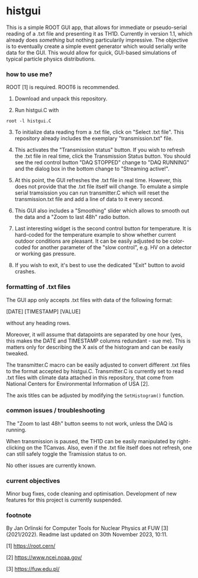 # histgui

This is a simple ROOT GUI app, that allows for immediate or pseudo-serial reading of a .txt file and presenting it as TH1D.
Currently in version 1.1, which already does _something_ but nothing particularily impressive. The objective is to eventually create a simple event generator which would serially write data for the GUI. This would allow for quick, GUI-based simulations of typical particle physics distributions. 

### how to use me?

ROOT [1] is required. ROOT6 is recommended. 

1. Download and unpack this repository. 

2. Run histgui.C with 

```
root -l histgui.C
```

3. To initialize data reading from a .txt file, click on "Select .txt file". This repository already includes the exemplary "transmission.txt" file.

4. This activates the "Transmission status" button. If you wish to refresh the .txt file in real time, click the Transmission Status button. You should see the red control button "DAQ STOPPED" change to "DAQ RUNNING" and the dialog box in the bottom change to "Streaming active!".

5. At this point, the GUI refreshes the .txt file in real time. However, this does not provide that the .txt file itself will change. To emulate a simple serial tramsission you can run transmitter.C which will reset the transmission.txt file and add a line of data to it every second.

6. This GUI also includes a "Smoothing" slider which allows to smooth out the data and a "Zoom to last 48h" radio button. 

7. Last interesting widget is the second control button for temperature. It is hard-coded for the temperature example to show whether current outdoor conditions are pleasant. It can be easily adjusted to be color-coded for another parameter of the "slow control", e.g. HV on a detector or working gas pressure. 

8. If you wish to exit, it's best to use the dedicated "Exit" button to avoid crashes. 

### formatting of .txt files

The GUI app only accepts .txt files with data of the following format:

[DATE] [TIMESTAMP] [VALUE]

without any heading rows. 

Moreover, it will assume that datapoints are separated by one hour (yes, this makes the DATE and TIMESTAMP columns redundant - sue me). This is matters only for describing the X axis of the histogram and can be easily tweaked. 

The transmitter.C macro can be easily adjusted to convert different .txt files to the format accepted by histgui.C. Transmitter.C is currently set to read .txt files with climate data attached in this repository, that come from National Centers for Environmental Information of USA [2].

The axis titles can be adjusted by modifying the `SetHistogram()` function.

### common issues / troubleshooting

The "Zoom to last 48h" button seems to not work, unless the DAQ is running. 

When transmission is paused, the TH1D can be easily manipulated by right-clicking on the TCanvas. Also, even if the .txt file itself does not refresh, one can still safely toggle the Tramission status to on. 

No other issues are currently known.

### current objectives

Minor bug fixes, code cleaning and optimisation.
Development of new features for this project is currently suspended.

### footnote

By Jan Orlinski for Computer Tools for Nuclear Physics at FUW [3] (2021/2022).
Readme last updated on 30th November 2023, 10:11.

[1] https://root.cern/

[2] https://www.ncei.noaa.gov/

[3] https://fuw.edu.pl/
